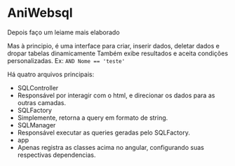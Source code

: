 AniWebsql
========

Depois faço um leiame mais elaborado

Mas à principio, é uma interface para criar, inserir dados, deletar dados e dropar tabelas dinamicamente
Também exibe resultados e aceita condições personalizadas. Ex: `AND Nome == 'teste'`

Há quatro arquivos principais:
* SQLController
 * Responsável por interagir com o html, e direcionar os dados para as outras camadas.
* SQLFactory
 * Simplemente, retorna a query em formato de string.
* SQLManager
 * Responsável executar as queries geradas pelo SQLFactory.
* app
 * Apenas registra as classes acima no angular, configurando suas respectivas dependencias.
